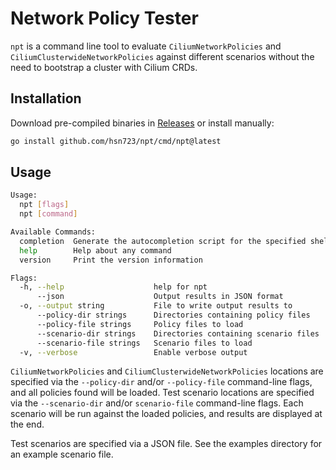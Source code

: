 # Network Policy Tester

`npt` is a command line tool to evaluate `CiliumNetworkPolicies` and `CiliumClusterwideNetworkPolicies` against different scenarios without the need to bootstrap a cluster with Cilium CRDs.

## Installation

Download pre-compiled binaries in [Releases](https://github.com/Hsn723/npt/releases) or install manually:

```sh
go install github.com/hsn723/npt/cmd/npt@latest
```

## Usage

```sh
Usage:
  npt [flags]
  npt [command]

Available Commands:
  completion  Generate the autocompletion script for the specified shell
  help        Help about any command
  version     Print the version information

Flags:
  -h, --help                    help for npt
      --json                    Output results in JSON format
  -o, --output string           File to write output results to
      --policy-dir strings      Directories containing policy files
      --policy-file strings     Policy files to load
      --scenario-dir strings    Directories containing scenario files
      --scenario-file strings   Scenario files to load
  -v, --verbose                 Enable verbose output
```

`CiliumNetworkPolicies` and `CiliumClusterwideNetworkPolicies` locations are specified via the `--policy-dir` and/or `--policy-file` command-line flags, and all policies found will be loaded. Test scenario locations are specified via the `--scenario-dir` and/or `scenario-file` command-line flags. Each scenario will be run against the loaded policies, and results are displayed at the end.

Test scenarios are specified via a JSON file. See the examples directory for an example scenario file.
